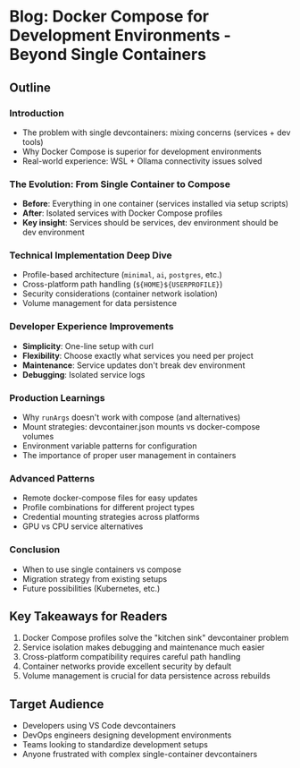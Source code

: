# Blog: Docker Compose for Development Environments - Beyond Single Containers

## Outline

### Introduction

- The problem with single devcontainers: mixing concerns (services + dev tools)
- Why Docker Compose is superior for development environments
- Real-world experience: WSL + Ollama connectivity issues solved

### The Evolution: From Single Container to Compose

- **Before**: Everything in one container (services installed via setup scripts)
- **After**: Isolated services with Docker Compose profiles
- **Key insight**: Services should be services, dev environment should be dev environment

### Technical Implementation Deep Dive

- Profile-based architecture (`minimal`, `ai`, `postgres`, etc.)
- Cross-platform path handling (`${HOME}${USERPROFILE}`)
- Security considerations (container network isolation)
- Volume management for data persistence

### Developer Experience Improvements

- **Simplicity**: One-line setup with curl
- **Flexibility**: Choose exactly what services you need per project
- **Maintenance**: Service updates don't break dev environment
- **Debugging**: Isolated service logs

### Production Learnings

- Why `runArgs` doesn't work with compose (and alternatives)
- Mount strategies: devcontainer.json mounts vs docker-compose volumes
- Environment variable patterns for configuration
- The importance of proper user management in containers

### Advanced Patterns

- Remote docker-compose files for easy updates
- Profile combinations for different project types
- Credential mounting strategies across platforms
- GPU vs CPU service alternatives

### Conclusion

- When to use single containers vs compose
- Migration strategy from existing setups
- Future possibilities (Kubernetes, etc.)

## Key Takeaways for Readers

1. Docker Compose profiles solve the "kitchen sink" devcontainer problem
2. Service isolation makes debugging and maintenance much easier
3. Cross-platform compatibility requires careful path handling
4. Container networks provide excellent security by default
5. Volume management is crucial for data persistence across rebuilds

## Target Audience

- Developers using VS Code devcontainers
- DevOps engineers designing development environments
- Teams looking to standardize development setups
- Anyone frustrated with complex single-container devcontainers
